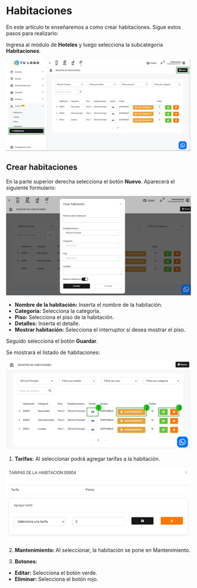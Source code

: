 # Habitaciones

En este artículo te enseñaremos a como crear habitaciones. Sigue estos pasos para realizarlo:

Ingresa al módulo de **Hoteles** y luego selecciona la subcategoría **Habitaciones**.

![Alt text](img/habitacion1.jpg)

## Crear habitaciones

En la parte superior derecha selecciona el botón **Nuevo**. Aparecerá el siguiente formulario:

![Alt text](img/habitacion2.jpg)

* **Nombre de la habitación:** Inserta el nombre de la habitación.
* **Categoría:** Selecciona la categoría.
* **Piso:** Selecciona el piso de la habitación.
* **Detalles:** Inserta el detalle.
* **Mostrar habitación:** Selecciona el interruptor si desea mostrar el piso.

Seguido selecciona el botón **Guardar**.

Se mostrará el listado de habitaciones:

![Alt text](img/Hoteles_7.png)

1. **Tarifas:** Al seleccionar podrá agregar tarifas a la habitación.

![Alt text](img/tarifaas.jpg)

2. **Mantenimiento:** Al seleccionar, la habitación se pone en Mantenimiento.

3. **Botones:**

* **Editar:** Selecciona el botón verde.
* **Eliminar:** Selecciona el botón rojo.
